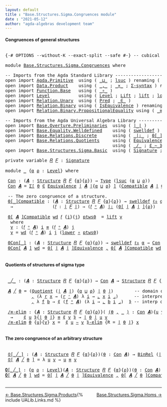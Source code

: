 ```yaml
---
layout: default
title : "Base.Structures.Sigma.Congruences module"
date : "2021-05-12"
author: "agda-algebras development team"
---
```


#### <a id="congruences-of-general-structures">Congruences of general structures</a>

<pre class="Agda">

<a id="238" class="Symbol">{-#</a> <a id="242" class="Keyword">OPTIONS</a> <a id="250" class="Pragma">--without-K</a> <a id="262" class="Pragma">--exact-split</a> <a id="276" class="Pragma">--safe</a> <a id="283" class="Symbol">#-}</a> <a id="287" class="Comment">-- cubical #-}</a>

<a id="303" class="Keyword">module</a> <a id="310" href="Base.Structures.Sigma.Congruences.html" class="Module">Base.Structures.Sigma.Congruences</a> <a id="344" class="Keyword">where</a>

<a id="351" class="Comment">-- Imports from the Agda Standard Library ------------------------------------------------</a>
<a id="442" class="Keyword">open</a> <a id="447" class="Keyword">import</a> <a id="454" href="Agda.Primitive.html" class="Module">Agda.Primitive</a>  <a id="470" class="Keyword">using</a> <a id="476" class="Symbol">(</a> <a id="478" href="Agda.Primitive.html#810" class="Primitive Operator">_⊔_</a> <a id="482" class="Symbol">;</a> <a id="484" href="Agda.Primitive.html#780" class="Primitive">lsuc</a> <a id="489" class="Symbol">)</a> <a id="491" class="Keyword">renaming</a> <a id="500" class="Symbol">(</a> <a id="502" href="Agda.Primitive.html#326" class="Primitive">Set</a> <a id="506" class="Symbol">to</a> <a id="509" class="Primitive">Type</a> <a id="514" class="Symbol">;</a> <a id="516" href="Agda.Primitive.html#764" class="Primitive">lzero</a> <a id="522" class="Symbol">to</a> <a id="525" class="Primitive">ℓ₀</a> <a id="528" class="Symbol">)</a>
<a id="530" class="Keyword">open</a> <a id="535" class="Keyword">import</a> <a id="542" href="Data.Product.html" class="Module">Data.Product</a>    <a id="558" class="Keyword">using</a> <a id="564" class="Symbol">(</a> <a id="566" href="Agda.Builtin.Sigma.html#236" class="InductiveConstructor Operator">_,_</a> <a id="570" class="Symbol">;</a> <a id="572" href="Data.Product.html#1167" class="Function Operator">_×_</a> <a id="576" class="Symbol">;</a> <a id="578" href="Data.Product.html#916" class="Function">Σ-syntax</a> <a id="587" class="Symbol">)</a> <a id="589" class="Keyword">renaming</a> <a id="598" class="Symbol">(</a> <a id="600" href="Agda.Builtin.Sigma.html#252" class="Field">proj₁</a> <a id="606" class="Symbol">to</a> <a id="609" class="Field">fst</a> <a id="613" class="Symbol">)</a>
<a id="615" class="Keyword">open</a> <a id="620" class="Keyword">import</a> <a id="627" href="Function.Base.html" class="Module">Function.Base</a>   <a id="643" class="Keyword">using</a> <a id="649" class="Symbol">(</a> <a id="651" href="Function.Base.html#1031" class="Function Operator">_∘_</a> <a id="655" class="Symbol">)</a>
<a id="657" class="Keyword">open</a> <a id="662" class="Keyword">import</a> <a id="669" href="Level.html" class="Module">Level</a>           <a id="685" class="Keyword">using</a> <a id="691" class="Symbol">(</a> <a id="693" href="Agda.Primitive.html#597" class="Postulate">Level</a> <a id="699" class="Symbol">;</a> <a id="701" href="Level.html#400" class="Record">Lift</a> <a id="706" class="Symbol">;</a> <a id="708" href="Level.html#457" class="InductiveConstructor">lift</a> <a id="713" class="Symbol">;</a> <a id="715" href="Level.html#470" class="Field">lower</a> <a id="721" class="Symbol">)</a>
<a id="723" class="Keyword">open</a> <a id="728" class="Keyword">import</a> <a id="735" href="Relation.Unary.html" class="Module">Relation.Unary</a>  <a id="751" class="Keyword">using</a> <a id="757" class="Symbol">(</a> <a id="759" href="Relation.Unary.html#1101" class="Function">Pred</a> <a id="764" class="Symbol">;</a> <a id="766" href="Relation.Unary.html#1523" class="Function Operator">_∈_</a> <a id="770" class="Symbol">)</a>
<a id="772" class="Keyword">open</a> <a id="777" class="Keyword">import</a> <a id="784" href="Relation.Binary.html" class="Module">Relation.Binary</a> <a id="800" class="Keyword">using</a> <a id="806" class="Symbol">(</a> <a id="808" href="Relation.Binary.Structures.html#1522" class="Record">IsEquivalence</a> <a id="822" class="Symbol">)</a> <a id="824" class="Keyword">renaming</a> <a id="833" class="Symbol">(</a> <a id="835" href="Relation.Binary.Core.html#882" class="Function">Rel</a> <a id="839" class="Symbol">to</a> <a id="842" class="Function">BinRel</a> <a id="849" class="Symbol">)</a>
<a id="851" class="Keyword">open</a> <a id="856" class="Keyword">import</a> <a id="863" href="Relation.Binary.PropositionalEquality.html" class="Module">Relation.Binary.PropositionalEquality</a> <a id="901" class="Keyword">using</a> <a id="907" class="Symbol">(</a> <a id="909" href="Agda.Builtin.Equality.html#151" class="Datatype Operator">_≡_</a> <a id="913" class="Symbol">)</a>

<a id="916" class="Comment">-- Imports from the Agda Universal Algebra Library ---------------------------------------</a>
<a id="1007" class="Keyword">open</a> <a id="1012" class="Keyword">import</a> <a id="1019" href="Base.Overture.Preliminaries.html" class="Module">Base.Overture.Preliminaries</a>  <a id="1048" class="Keyword">using</a> <a id="1054" class="Symbol">(</a> <a id="1056" href="Base.Overture.Preliminaries.html#4397" class="Function Operator">∣_∣</a> <a id="1060" class="Symbol">)</a>
<a id="1062" class="Keyword">open</a> <a id="1067" class="Keyword">import</a> <a id="1074" href="Base.Equality.Welldefined.html" class="Module">Base.Equality.Welldefined</a>    <a id="1103" class="Keyword">using</a> <a id="1109" class="Symbol">(</a> <a id="1111" href="Base.Equality.Welldefined.html#2671" class="Function">swelldef</a> <a id="1120" class="Symbol">)</a>
<a id="1122" class="Keyword">open</a> <a id="1127" class="Keyword">import</a> <a id="1134" href="Base.Relations.Discrete.html" class="Module">Base.Relations.Discrete</a>      <a id="1163" class="Keyword">using</a> <a id="1169" class="Symbol">(</a> <a id="1171" href="Base.Relations.Discrete.html#7026" class="Function Operator">_|:_</a> <a id="1176" class="Symbol">;</a> <a id="1178" href="Base.Relations.Discrete.html#4680" class="Function Operator">0[_]</a> <a id="1183" class="Symbol">)</a>
<a id="1185" class="Keyword">open</a> <a id="1190" class="Keyword">import</a> <a id="1197" href="Base.Relations.Quotients.html" class="Module">Base.Relations.Quotients</a>     <a id="1226" class="Keyword">using</a> <a id="1232" class="Symbol">(</a> <a id="1234" href="Base.Relations.Quotients.html#1836" class="Function">Equivalence</a> <a id="1246" class="Symbol">;</a> <a id="1248" href="Base.Relations.Quotients.html#5406" class="Function Operator">⟪_⟫</a> <a id="1252" class="Symbol">;</a> <a id="1254" href="Base.Relations.Quotients.html#5597" class="Function Operator">⌞_⌟</a> <a id="1258" class="Symbol">;</a> <a id="1260" href="Base.Relations.Quotients.html#7126" class="Function Operator">0[_]Equivalence</a> <a id="1276" class="Symbol">)</a>
                                         <a id="1319" class="Keyword">using</a> <a id="1325" class="Symbol">(</a> <a id="1327" href="Base.Relations.Quotients.html#5178" class="Function Operator">_/_</a> <a id="1331" class="Symbol">;</a> <a id="1333" href="Base.Relations.Quotients.html#7252" class="Function Operator">⟪_∼_⟫-elim</a> <a id="1344" class="Symbol">;</a> <a id="1346" href="Base.Relations.Quotients.html#5053" class="Function">Quotient</a> <a id="1355" class="Symbol">)</a>
<a id="1357" class="Keyword">open</a> <a id="1362" class="Keyword">import</a> <a id="1369" href="Base.Structures.Sigma.Basic.html" class="Module">Base.Structures.Sigma.Basic</a>  <a id="1398" class="Keyword">using</a> <a id="1404" class="Symbol">(</a> <a id="1406" href="Base.Structures.Sigma.Basic.html#1204" class="Function">Signature</a> <a id="1416" class="Symbol">;</a> <a id="1418" href="Base.Structures.Sigma.Basic.html#1365" class="Function">Structure</a> <a id="1428" class="Symbol">;</a> <a id="1430" href="Base.Structures.Sigma.Basic.html#2611" class="Function Operator">_ᵒ_</a> <a id="1434" class="Symbol">;</a> <a id="1436" href="Base.Structures.Sigma.Basic.html#2705" class="Function">Compatible</a> <a id="1447" class="Symbol">;</a> <a id="1449" href="Base.Structures.Sigma.Basic.html#2515" class="Function Operator">_ʳ_</a> <a id="1453" class="Symbol">)</a>

<a id="1456" class="Keyword">private</a> <a id="1464" class="Keyword">variable</a> <a id="1473" href="Base.Structures.Sigma.Congruences.html#1473" class="Generalizable">𝑅</a> <a id="1475" href="Base.Structures.Sigma.Congruences.html#1475" class="Generalizable">𝐹</a> <a id="1477" class="Symbol">:</a> <a id="1479" href="Base.Structures.Sigma.Basic.html#1204" class="Function">Signature</a>

<a id="1490" class="Keyword">module</a> <a id="1497" href="Base.Structures.Sigma.Congruences.html#1497" class="Module">_</a> <a id="1499" class="Symbol">{</a><a id="1500" href="Base.Structures.Sigma.Congruences.html#1500" class="Bound">α</a> <a id="1502" href="Base.Structures.Sigma.Congruences.html#1502" class="Bound">ρ</a> <a id="1504" class="Symbol">:</a> <a id="1506" href="Agda.Primitive.html#597" class="Postulate">Level</a><a id="1511" class="Symbol">}</a> <a id="1513" class="Keyword">where</a>

 <a id="1521" href="Base.Structures.Sigma.Congruences.html#1521" class="Function">Con</a> <a id="1525" class="Symbol">:</a> <a id="1527" class="Symbol">(</a><a id="1528" href="Base.Structures.Sigma.Congruences.html#1528" class="Bound">𝑨</a> <a id="1530" class="Symbol">:</a> <a id="1532" href="Base.Structures.Sigma.Basic.html#1365" class="Function">Structure</a> <a id="1542" href="Base.Structures.Sigma.Congruences.html#1473" class="Generalizable">𝑅</a> <a id="1544" href="Base.Structures.Sigma.Congruences.html#1475" class="Generalizable">𝐹</a> <a id="1546" class="Symbol">{</a><a id="1547" href="Base.Structures.Sigma.Congruences.html#1500" class="Bound">α</a><a id="1548" class="Symbol">}{</a><a id="1550" href="Base.Structures.Sigma.Congruences.html#1502" class="Bound">ρ</a><a id="1551" class="Symbol">})</a> <a id="1554" class="Symbol">→</a> <a id="1556" href="Base.Structures.Sigma.Congruences.html#509" class="Primitive">Type</a> <a id="1561" class="Symbol">(</a><a id="1562" href="Agda.Primitive.html#780" class="Primitive">lsuc</a> <a id="1567" class="Symbol">(</a><a id="1568" href="Base.Structures.Sigma.Congruences.html#1500" class="Bound">α</a> <a id="1570" href="Agda.Primitive.html#810" class="Primitive Operator">⊔</a> <a id="1572" href="Base.Structures.Sigma.Congruences.html#1502" class="Bound">ρ</a><a id="1573" class="Symbol">))</a>
 <a id="1577" href="Base.Structures.Sigma.Congruences.html#1521" class="Function">Con</a> <a id="1581" href="Base.Structures.Sigma.Congruences.html#1581" class="Bound">𝑨</a> <a id="1583" class="Symbol">=</a> <a id="1585" href="Data.Product.html#916" class="Function">Σ[</a> <a id="1588" href="Base.Structures.Sigma.Congruences.html#1588" class="Bound">θ</a> <a id="1590" href="Data.Product.html#916" class="Function">∈</a> <a id="1592" href="Base.Relations.Quotients.html#1836" class="Function">Equivalence</a> <a id="1604" href="Base.Overture.Preliminaries.html#4397" class="Function Operator">∣</a> <a id="1606" href="Base.Structures.Sigma.Congruences.html#1581" class="Bound">𝑨</a> <a id="1608" href="Base.Overture.Preliminaries.html#4397" class="Function Operator">∣</a><a id="1609" class="Symbol">{</a><a id="1610" href="Base.Structures.Sigma.Congruences.html#1500" class="Bound">α</a> <a id="1612" href="Agda.Primitive.html#810" class="Primitive Operator">⊔</a> <a id="1614" href="Base.Structures.Sigma.Congruences.html#1502" class="Bound">ρ</a><a id="1615" class="Symbol">}</a> <a id="1617" href="Data.Product.html#916" class="Function">]</a> <a id="1619" class="Symbol">(</a><a id="1620" href="Base.Structures.Sigma.Basic.html#2705" class="Function">Compatible</a> <a id="1631" href="Base.Structures.Sigma.Congruences.html#1581" class="Bound">𝑨</a> <a id="1633" href="Base.Overture.Preliminaries.html#4397" class="Function Operator">∣</a> <a id="1635" href="Base.Structures.Sigma.Congruences.html#1588" class="Bound">θ</a> <a id="1637" href="Base.Overture.Preliminaries.html#4397" class="Function Operator">∣</a><a id="1638" class="Symbol">)</a>

 <a id="1642" class="Comment">-- The zero congruence of a structure.</a>
 <a id="1682" href="Base.Structures.Sigma.Congruences.html#1682" class="Function Operator">0[_]Compatible</a> <a id="1697" class="Symbol">:</a> <a id="1699" class="Symbol">(</a><a id="1700" href="Base.Structures.Sigma.Congruences.html#1700" class="Bound">𝑨</a> <a id="1702" class="Symbol">:</a> <a id="1704" href="Base.Structures.Sigma.Basic.html#1365" class="Function">Structure</a> <a id="1714" href="Base.Structures.Sigma.Congruences.html#1473" class="Generalizable">𝑅</a> <a id="1716" href="Base.Structures.Sigma.Congruences.html#1475" class="Generalizable">𝐹</a> <a id="1718" class="Symbol">{</a><a id="1719" href="Base.Structures.Sigma.Congruences.html#1500" class="Bound">α</a><a id="1720" class="Symbol">}{</a><a id="1722" href="Base.Structures.Sigma.Congruences.html#1502" class="Bound">ρ</a><a id="1723" class="Symbol">})</a> <a id="1726" class="Symbol">→</a> <a id="1728" href="Base.Equality.Welldefined.html#2671" class="Function">swelldef</a> <a id="1737" href="Base.Structures.Sigma.Congruences.html#525" class="Primitive">ℓ₀</a> <a id="1740" href="Base.Structures.Sigma.Congruences.html#1500" class="Bound">α</a>
  <a id="1744" class="Symbol">→</a>               <a id="1760" class="Symbol">(</a><a id="1761" href="Base.Structures.Sigma.Congruences.html#1761" class="Bound">𝑓</a> <a id="1763" class="Symbol">:</a> <a id="1765" href="Base.Overture.Preliminaries.html#4397" class="Function Operator">∣</a> <a id="1767" href="Base.Structures.Sigma.Congruences.html#1475" class="Generalizable">𝐹</a> <a id="1769" href="Base.Overture.Preliminaries.html#4397" class="Function Operator">∣</a><a id="1770" class="Symbol">)</a> <a id="1772" class="Symbol">→</a> <a id="1774" class="Symbol">(</a><a id="1775" href="Base.Structures.Sigma.Congruences.html#1761" class="Bound">𝑓</a> <a id="1777" href="Base.Structures.Sigma.Basic.html#2611" class="Function Operator">ᵒ</a> <a id="1779" href="Base.Structures.Sigma.Congruences.html#1700" class="Bound">𝑨</a><a id="1780" class="Symbol">)</a> <a id="1782" href="Base.Relations.Discrete.html#7026" class="Function Operator">|:</a> <a id="1785" class="Symbol">(</a><a id="1786" href="Base.Relations.Discrete.html#4680" class="Function Operator">0[</a> <a id="1789" href="Base.Overture.Preliminaries.html#4397" class="Function Operator">∣</a> <a id="1791" href="Base.Structures.Sigma.Congruences.html#1700" class="Bound">𝑨</a> <a id="1793" href="Base.Overture.Preliminaries.html#4397" class="Function Operator">∣</a> <a id="1795" href="Base.Relations.Discrete.html#4680" class="Function Operator">]</a><a id="1796" class="Symbol">{</a><a id="1797" href="Base.Structures.Sigma.Congruences.html#1502" class="Bound">ρ</a><a id="1798" class="Symbol">})</a>

 <a id="1803" href="Base.Structures.Sigma.Congruences.html#1682" class="Function Operator">0[</a> <a id="1806" href="Base.Structures.Sigma.Congruences.html#1806" class="Bound">𝑨</a> <a id="1808" href="Base.Structures.Sigma.Congruences.html#1682" class="Function Operator">]Compatible</a> <a id="1820" href="Base.Structures.Sigma.Congruences.html#1820" class="Bound">wd</a> <a id="1823" href="Base.Structures.Sigma.Congruences.html#1823" class="Bound">𝑓</a> <a id="1825" class="Symbol">{</a><a id="1826" href="Base.Structures.Sigma.Congruences.html#1826" class="Bound">i</a><a id="1827" class="Symbol">}{</a><a id="1829" href="Base.Structures.Sigma.Congruences.html#1829" class="Bound">j</a><a id="1830" class="Symbol">}</a> <a id="1832" href="Base.Structures.Sigma.Congruences.html#1832" class="Bound">ptws0</a>  <a id="1839" class="Symbol">=</a> <a id="1841" href="Level.html#457" class="InductiveConstructor">lift</a> <a id="1846" href="Base.Structures.Sigma.Congruences.html#1858" class="Function">γ</a>
  <a id="1850" class="Keyword">where</a>
  <a id="1858" href="Base.Structures.Sigma.Congruences.html#1858" class="Function">γ</a> <a id="1860" class="Symbol">:</a> <a id="1862" class="Symbol">(</a><a id="1863" href="Base.Structures.Sigma.Congruences.html#1823" class="Bound">𝑓</a> <a id="1865" href="Base.Structures.Sigma.Basic.html#2611" class="Function Operator">ᵒ</a> <a id="1867" href="Base.Structures.Sigma.Congruences.html#1806" class="Bound">𝑨</a><a id="1868" class="Symbol">)</a> <a id="1870" href="Base.Structures.Sigma.Congruences.html#1826" class="Bound">i</a> <a id="1872" href="Agda.Builtin.Equality.html#151" class="Datatype Operator">≡</a> <a id="1874" class="Symbol">(</a><a id="1875" href="Base.Structures.Sigma.Congruences.html#1823" class="Bound">𝑓</a> <a id="1877" href="Base.Structures.Sigma.Basic.html#2611" class="Function Operator">ᵒ</a> <a id="1879" href="Base.Structures.Sigma.Congruences.html#1806" class="Bound">𝑨</a><a id="1880" class="Symbol">)</a> <a id="1882" href="Base.Structures.Sigma.Congruences.html#1829" class="Bound">j</a>
  <a id="1886" href="Base.Structures.Sigma.Congruences.html#1858" class="Function">γ</a> <a id="1888" class="Symbol">=</a> <a id="1890" href="Base.Structures.Sigma.Congruences.html#1820" class="Bound">wd</a> <a id="1893" class="Symbol">(</a><a id="1894" href="Base.Structures.Sigma.Congruences.html#1823" class="Bound">𝑓</a> <a id="1896" href="Base.Structures.Sigma.Basic.html#2611" class="Function Operator">ᵒ</a> <a id="1898" href="Base.Structures.Sigma.Congruences.html#1806" class="Bound">𝑨</a><a id="1899" class="Symbol">)</a> <a id="1901" href="Base.Structures.Sigma.Congruences.html#1826" class="Bound">i</a> <a id="1903" href="Base.Structures.Sigma.Congruences.html#1829" class="Bound">j</a> <a id="1905" class="Symbol">(</a><a id="1906" href="Level.html#470" class="Field">lower</a> <a id="1912" href="Function.Base.html#1031" class="Function Operator">∘</a> <a id="1914" href="Base.Structures.Sigma.Congruences.html#1832" class="Bound">ptws0</a><a id="1919" class="Symbol">)</a>

 <a id="1923" href="Base.Structures.Sigma.Congruences.html#1923" class="Function Operator">0Con[_]</a> <a id="1931" class="Symbol">:</a> <a id="1933" class="Symbol">(</a><a id="1934" href="Base.Structures.Sigma.Congruences.html#1934" class="Bound">𝑨</a> <a id="1936" class="Symbol">:</a> <a id="1938" href="Base.Structures.Sigma.Basic.html#1365" class="Function">Structure</a> <a id="1948" href="Base.Structures.Sigma.Congruences.html#1473" class="Generalizable">𝑅</a> <a id="1950" href="Base.Structures.Sigma.Congruences.html#1475" class="Generalizable">𝐹</a> <a id="1952" class="Symbol">{</a><a id="1953" href="Base.Structures.Sigma.Congruences.html#1500" class="Bound">α</a><a id="1954" class="Symbol">}{</a><a id="1956" href="Base.Structures.Sigma.Congruences.html#1502" class="Bound">ρ</a><a id="1957" class="Symbol">})</a> <a id="1960" class="Symbol">→</a> <a id="1962" href="Base.Equality.Welldefined.html#2671" class="Function">swelldef</a> <a id="1971" href="Base.Structures.Sigma.Congruences.html#525" class="Primitive">ℓ₀</a> <a id="1974" href="Base.Structures.Sigma.Congruences.html#1500" class="Bound">α</a> <a id="1976" class="Symbol">→</a> <a id="1978" href="Base.Structures.Sigma.Congruences.html#1521" class="Function">Con</a> <a id="1982" href="Base.Structures.Sigma.Congruences.html#1934" class="Bound">𝑨</a>
 <a id="1985" href="Base.Structures.Sigma.Congruences.html#1923" class="Function Operator">0Con[</a> <a id="1991" href="Base.Structures.Sigma.Congruences.html#1991" class="Bound">𝑨</a> <a id="1993" href="Base.Structures.Sigma.Congruences.html#1923" class="Function Operator">]</a> <a id="1995" href="Base.Structures.Sigma.Congruences.html#1995" class="Bound">wd</a> <a id="1998" class="Symbol">=</a> <a id="2000" href="Base.Relations.Quotients.html#7126" class="Function Operator">0[</a> <a id="2003" href="Base.Overture.Preliminaries.html#4397" class="Function Operator">∣</a> <a id="2005" href="Base.Structures.Sigma.Congruences.html#1991" class="Bound">𝑨</a> <a id="2007" href="Base.Overture.Preliminaries.html#4397" class="Function Operator">∣</a> <a id="2009" href="Base.Relations.Quotients.html#7126" class="Function Operator">]Equivalence</a> <a id="2022" href="Agda.Builtin.Sigma.html#236" class="InductiveConstructor Operator">,</a> <a id="2024" href="Base.Structures.Sigma.Congruences.html#1682" class="Function Operator">0[</a> <a id="2027" href="Base.Structures.Sigma.Congruences.html#1991" class="Bound">𝑨</a> <a id="2029" href="Base.Structures.Sigma.Congruences.html#1682" class="Function Operator">]Compatible</a> <a id="2041" href="Base.Structures.Sigma.Congruences.html#1995" class="Bound">wd</a>

</pre>


#### <a id="quotient-structures">Quotients of structures of sigma type</a>

<pre class="Agda">

 <a id="2149" href="Base.Structures.Sigma.Congruences.html#2149" class="Function Operator">_╱_</a> <a id="2153" class="Symbol">:</a> <a id="2155" class="Symbol">(</a><a id="2156" href="Base.Structures.Sigma.Congruences.html#2156" class="Bound">𝑨</a> <a id="2158" class="Symbol">:</a> <a id="2160" href="Base.Structures.Sigma.Basic.html#1365" class="Function">Structure</a> <a id="2170" href="Base.Structures.Sigma.Congruences.html#1473" class="Generalizable">𝑅</a> <a id="2172" href="Base.Structures.Sigma.Congruences.html#1475" class="Generalizable">𝐹</a> <a id="2174" class="Symbol">{</a><a id="2175" href="Base.Structures.Sigma.Congruences.html#1500" class="Bound">α</a><a id="2176" class="Symbol">}{</a><a id="2178" href="Base.Structures.Sigma.Congruences.html#1502" class="Bound">ρ</a><a id="2179" class="Symbol">})</a> <a id="2182" class="Symbol">→</a> <a id="2184" href="Base.Structures.Sigma.Congruences.html#1521" class="Function">Con</a> <a id="2188" href="Base.Structures.Sigma.Congruences.html#2156" class="Bound">𝑨</a> <a id="2190" class="Symbol">→</a> <a id="2192" href="Base.Structures.Sigma.Basic.html#1365" class="Function">Structure</a> <a id="2202" href="Base.Structures.Sigma.Congruences.html#1473" class="Generalizable">𝑅</a> <a id="2204" href="Base.Structures.Sigma.Congruences.html#1475" class="Generalizable">𝐹</a> <a id="2206" class="Symbol">{</a><a id="2207" href="Agda.Primitive.html#780" class="Primitive">lsuc</a> <a id="2212" class="Symbol">(</a><a id="2213" href="Base.Structures.Sigma.Congruences.html#1500" class="Bound">α</a> <a id="2215" href="Agda.Primitive.html#810" class="Primitive Operator">⊔</a> <a id="2217" href="Base.Structures.Sigma.Congruences.html#1502" class="Bound">ρ</a><a id="2218" class="Symbol">)}{</a><a id="2221" href="Base.Structures.Sigma.Congruences.html#1502" class="Bound">ρ</a><a id="2222" class="Symbol">}</a>

 <a id="2226" href="Base.Structures.Sigma.Congruences.html#2226" class="Bound">𝑨</a> <a id="2228" href="Base.Structures.Sigma.Congruences.html#2149" class="Function Operator">╱</a> <a id="2230" href="Base.Structures.Sigma.Congruences.html#2230" class="Bound">θ</a> <a id="2232" class="Symbol">=</a> <a id="2234" class="Symbol">(</a><a id="2235" href="Base.Relations.Quotients.html#5053" class="Function">Quotient</a> <a id="2244" class="Symbol">(</a><a id="2245" href="Base.Overture.Preliminaries.html#4397" class="Function Operator">∣</a> <a id="2247" href="Base.Structures.Sigma.Congruences.html#2226" class="Bound">𝑨</a> <a id="2249" href="Base.Overture.Preliminaries.html#4397" class="Function Operator">∣</a><a id="2250" class="Symbol">)</a> <a id="2252" class="Symbol">{</a><a id="2253" href="Base.Structures.Sigma.Congruences.html#1500" class="Bound">α</a> <a id="2255" href="Agda.Primitive.html#810" class="Primitive Operator">⊔</a> <a id="2257" href="Base.Structures.Sigma.Congruences.html#1502" class="Bound">ρ</a><a id="2258" class="Symbol">}</a> <a id="2260" href="Base.Overture.Preliminaries.html#4397" class="Function Operator">∣</a> <a id="2262" href="Base.Structures.Sigma.Congruences.html#2230" class="Bound">θ</a> <a id="2264" href="Base.Overture.Preliminaries.html#4397" class="Function Operator">∣</a><a id="2265" class="Symbol">)</a>        <a id="2274" class="Comment">-- domain of quotient structure</a>
          <a id="2316" href="Agda.Builtin.Sigma.html#236" class="InductiveConstructor Operator">,</a> <a id="2318" class="Symbol">(λ</a> <a id="2321" href="Base.Structures.Sigma.Congruences.html#2321" class="Bound">r</a> <a id="2323" href="Base.Structures.Sigma.Congruences.html#2323" class="Bound">x</a> <a id="2325" class="Symbol">→</a> <a id="2327" class="Symbol">(</a><a id="2328" href="Base.Structures.Sigma.Congruences.html#2321" class="Bound">r</a> <a id="2330" href="Base.Structures.Sigma.Basic.html#2515" class="Function Operator">ʳ</a> <a id="2332" href="Base.Structures.Sigma.Congruences.html#2226" class="Bound">𝑨</a><a id="2333" class="Symbol">)</a> <a id="2335" class="Symbol">λ</a> <a id="2337" href="Base.Structures.Sigma.Congruences.html#2337" class="Bound">i</a> <a id="2339" class="Symbol">→</a> <a id="2341" href="Base.Relations.Quotients.html#5597" class="Function Operator">⌞</a> <a id="2343" href="Base.Structures.Sigma.Congruences.html#2323" class="Bound">x</a> <a id="2345" href="Base.Structures.Sigma.Congruences.html#2337" class="Bound">i</a> <a id="2347" href="Base.Relations.Quotients.html#5597" class="Function Operator">⌟</a><a id="2348" class="Symbol">)</a>      <a id="2355" class="Comment">-- interpretation of relations</a>
          <a id="2396" href="Agda.Builtin.Sigma.html#236" class="InductiveConstructor Operator">,</a> <a id="2398" class="Symbol">λ</a> <a id="2400" href="Base.Structures.Sigma.Congruences.html#2400" class="Bound">f</a> <a id="2402" href="Base.Structures.Sigma.Congruences.html#2402" class="Bound">b</a> <a id="2404" class="Symbol">→</a> <a id="2406" href="Base.Relations.Quotients.html#5406" class="Function Operator">⟪</a> <a id="2408" class="Symbol">(</a><a id="2409" href="Base.Structures.Sigma.Congruences.html#2400" class="Bound">f</a> <a id="2411" href="Base.Structures.Sigma.Basic.html#2611" class="Function Operator">ᵒ</a> <a id="2413" href="Base.Structures.Sigma.Congruences.html#2226" class="Bound">𝑨</a><a id="2414" class="Symbol">)</a> <a id="2416" class="Symbol">(λ</a> <a id="2419" href="Base.Structures.Sigma.Congruences.html#2419" class="Bound">i</a> <a id="2421" class="Symbol">→</a> <a id="2423" href="Base.Relations.Quotients.html#5597" class="Function Operator">⌞</a> <a id="2425" href="Base.Structures.Sigma.Congruences.html#2402" class="Bound">b</a> <a id="2427" href="Base.Structures.Sigma.Congruences.html#2419" class="Bound">i</a> <a id="2429" href="Base.Relations.Quotients.html#5597" class="Function Operator">⌟</a><a id="2430" class="Symbol">)</a>  <a id="2433" href="Base.Relations.Quotients.html#5406" class="Function Operator">⟫</a> <a id="2435" class="Comment">-- interp of operations</a>

 <a id="2461" href="Base.Structures.Sigma.Congruences.html#2461" class="Function">/≡-elim</a> <a id="2469" class="Symbol">:</a> <a id="2471" class="Symbol">{</a><a id="2472" href="Base.Structures.Sigma.Congruences.html#2472" class="Bound">𝑨</a> <a id="2474" class="Symbol">:</a> <a id="2476" href="Base.Structures.Sigma.Basic.html#1365" class="Function">Structure</a> <a id="2486" href="Base.Structures.Sigma.Congruences.html#1473" class="Generalizable">𝑅</a> <a id="2488" href="Base.Structures.Sigma.Congruences.html#1475" class="Generalizable">𝐹</a> <a id="2490" class="Symbol">{</a><a id="2491" href="Base.Structures.Sigma.Congruences.html#1500" class="Bound">α</a><a id="2492" class="Symbol">}{</a><a id="2494" href="Base.Structures.Sigma.Congruences.html#1502" class="Bound">ρ</a><a id="2495" class="Symbol">}}(</a> <a id="2499" href="Base.Structures.Sigma.Congruences.html#2499" class="Symbol">(</a><a id="2500" href="Base.Structures.Sigma.Congruences.html#2500" class="Bound">θ</a> <a id="2502" href="Agda.Builtin.Sigma.html#236" class="InductiveConstructor Operator">,</a> <a id="2504" href="Base.Structures.Sigma.Congruences.html#2499" class="Symbol">_</a> <a id="2506" href="Base.Structures.Sigma.Congruences.html#2499" class="Symbol">)</a> <a id="2508" class="Symbol">:</a> <a id="2510" href="Base.Structures.Sigma.Congruences.html#1521" class="Function">Con</a> <a id="2514" href="Base.Structures.Sigma.Congruences.html#2472" class="Bound">𝑨</a><a id="2515" class="Symbol">){</a><a id="2517" href="Base.Structures.Sigma.Congruences.html#2517" class="Bound">u</a> <a id="2519" href="Base.Structures.Sigma.Congruences.html#2519" class="Bound">v</a> <a id="2521" class="Symbol">:</a> <a id="2523" href="Base.Overture.Preliminaries.html#4397" class="Function Operator">∣</a> <a id="2525" href="Base.Structures.Sigma.Congruences.html#2472" class="Bound">𝑨</a> <a id="2527" href="Base.Overture.Preliminaries.html#4397" class="Function Operator">∣</a><a id="2528" class="Symbol">}</a>
  <a id="2532" class="Symbol">→</a>    <a id="2537" href="Base.Relations.Quotients.html#5406" class="Function Operator">⟪</a> <a id="2539" href="Base.Structures.Sigma.Congruences.html#2517" class="Bound">u</a> <a id="2541" href="Base.Relations.Quotients.html#5406" class="Function Operator">⟫</a><a id="2542" class="Symbol">{</a><a id="2543" href="Base.Overture.Preliminaries.html#4397" class="Function Operator">∣</a> <a id="2545" href="Base.Structures.Sigma.Congruences.html#2500" class="Bound">θ</a> <a id="2547" href="Base.Overture.Preliminaries.html#4397" class="Function Operator">∣</a><a id="2548" class="Symbol">}</a> <a id="2550" href="Agda.Builtin.Equality.html#151" class="Datatype Operator">≡</a> <a id="2552" href="Base.Relations.Quotients.html#5406" class="Function Operator">⟪</a> <a id="2554" href="Base.Structures.Sigma.Congruences.html#2519" class="Bound">v</a> <a id="2556" href="Base.Relations.Quotients.html#5406" class="Function Operator">⟫</a> <a id="2558" class="Symbol">→</a> <a id="2560" href="Base.Overture.Preliminaries.html#4397" class="Function Operator">∣</a> <a id="2562" href="Base.Structures.Sigma.Congruences.html#2500" class="Bound">θ</a> <a id="2564" href="Base.Overture.Preliminaries.html#4397" class="Function Operator">∣</a> <a id="2566" href="Base.Structures.Sigma.Congruences.html#2517" class="Bound">u</a> <a id="2568" href="Base.Structures.Sigma.Congruences.html#2519" class="Bound">v</a>
 <a id="2571" href="Base.Structures.Sigma.Congruences.html#2461" class="Function">/≡-elim</a> <a id="2579" href="Base.Structures.Sigma.Congruences.html#2579" class="Bound">θ</a> <a id="2581" class="Symbol">{</a><a id="2582" href="Base.Structures.Sigma.Congruences.html#2582" class="Bound">u</a><a id="2583" class="Symbol">}{</a><a id="2585" href="Base.Structures.Sigma.Congruences.html#2585" class="Bound">v</a><a id="2586" class="Symbol">}</a> <a id="2588" href="Base.Structures.Sigma.Congruences.html#2588" class="Bound">x</a> <a id="2590" class="Symbol">=</a>  <a id="2593" href="Base.Relations.Quotients.html#7252" class="Function Operator">⟪</a> <a id="2595" href="Base.Structures.Sigma.Congruences.html#2582" class="Bound">u</a> <a id="2597" href="Base.Relations.Quotients.html#7252" class="Function Operator">∼</a> <a id="2599" href="Base.Structures.Sigma.Congruences.html#2585" class="Bound">v</a> <a id="2601" href="Base.Relations.Quotients.html#7252" class="Function Operator">⟫-elim</a> <a id="2608" class="Symbol">{</a><a id="2609" class="Argument">R</a> <a id="2611" class="Symbol">=</a> <a id="2613" href="Base.Overture.Preliminaries.html#4397" class="Function Operator">∣</a> <a id="2615" href="Base.Structures.Sigma.Congruences.html#2579" class="Bound">θ</a> <a id="2617" href="Base.Overture.Preliminaries.html#4397" class="Function Operator">∣</a><a id="2618" class="Symbol">}</a> <a id="2620" href="Base.Structures.Sigma.Congruences.html#2588" class="Bound">x</a>

</pre>

#### <a id="the-zero-congruence-of-an-arbitrary-structure">The zero congruence of an arbitrary structure</a>

<pre class="Agda">

 <a id="2760" href="Base.Structures.Sigma.Congruences.html#2760" class="Function Operator">𝟘[_╱_]</a> <a id="2767" class="Symbol">:</a> <a id="2769" class="Symbol">(</a><a id="2770" href="Base.Structures.Sigma.Congruences.html#2770" class="Bound">𝑨</a> <a id="2772" class="Symbol">:</a> <a id="2774" href="Base.Structures.Sigma.Basic.html#1365" class="Function">Structure</a> <a id="2784" href="Base.Structures.Sigma.Congruences.html#1473" class="Generalizable">𝑅</a> <a id="2786" href="Base.Structures.Sigma.Congruences.html#1475" class="Generalizable">𝐹</a> <a id="2788" class="Symbol">{</a><a id="2789" href="Base.Structures.Sigma.Congruences.html#1500" class="Bound">α</a><a id="2790" class="Symbol">}{</a><a id="2792" href="Base.Structures.Sigma.Congruences.html#1502" class="Bound">ρ</a><a id="2793" class="Symbol">})(</a><a id="2796" href="Base.Structures.Sigma.Congruences.html#2796" class="Bound">θ</a> <a id="2798" class="Symbol">:</a> <a id="2800" href="Base.Structures.Sigma.Congruences.html#1521" class="Function">Con</a> <a id="2804" href="Base.Structures.Sigma.Congruences.html#2770" class="Bound">𝑨</a><a id="2805" class="Symbol">)</a> <a id="2807" class="Symbol">→</a> <a id="2809" href="Base.Structures.Sigma.Congruences.html#842" class="Function">BinRel</a> <a id="2816" class="Symbol">(</a><a id="2817" href="Base.Overture.Preliminaries.html#4397" class="Function Operator">∣</a> <a id="2819" href="Base.Structures.Sigma.Congruences.html#2770" class="Bound">𝑨</a> <a id="2821" href="Base.Overture.Preliminaries.html#4397" class="Function Operator">∣</a> <a id="2823" href="Base.Relations.Quotients.html#5178" class="Function Operator">/</a> <a id="2825" class="Symbol">(</a><a id="2826" href="Base.Structures.Sigma.Congruences.html#609" class="Field">fst</a> <a id="2830" href="Base.Overture.Preliminaries.html#4397" class="Function Operator">∣</a> <a id="2832" href="Base.Structures.Sigma.Congruences.html#2796" class="Bound">θ</a> <a id="2834" href="Base.Overture.Preliminaries.html#4397" class="Function Operator">∣</a><a id="2835" class="Symbol">))</a> <a id="2838" class="Symbol">(</a><a id="2839" href="Agda.Primitive.html#780" class="Primitive">lsuc</a> <a id="2844" class="Symbol">(</a><a id="2845" href="Base.Structures.Sigma.Congruences.html#1500" class="Bound">α</a> <a id="2847" href="Agda.Primitive.html#810" class="Primitive Operator">⊔</a> <a id="2849" href="Base.Structures.Sigma.Congruences.html#1502" class="Bound">ρ</a><a id="2850" class="Symbol">))</a>
 <a id="2854" href="Base.Structures.Sigma.Congruences.html#2760" class="Function Operator">𝟘[</a> <a id="2857" href="Base.Structures.Sigma.Congruences.html#2857" class="Bound">𝑨</a> <a id="2859" href="Base.Structures.Sigma.Congruences.html#2760" class="Function Operator">╱</a> <a id="2861" href="Base.Structures.Sigma.Congruences.html#2861" class="Bound">θ</a> <a id="2863" href="Base.Structures.Sigma.Congruences.html#2760" class="Function Operator">]</a> <a id="2865" class="Symbol">=</a> <a id="2867" class="Symbol">λ</a> <a id="2869" href="Base.Structures.Sigma.Congruences.html#2869" class="Bound">u</a> <a id="2871" href="Base.Structures.Sigma.Congruences.html#2871" class="Bound">v</a> <a id="2873" class="Symbol">→</a> <a id="2875" href="Base.Structures.Sigma.Congruences.html#2869" class="Bound">u</a> <a id="2877" href="Agda.Builtin.Equality.html#151" class="Datatype Operator">≡</a> <a id="2879" href="Base.Structures.Sigma.Congruences.html#2871" class="Bound">v</a>

<a id="𝟎[_╱_]"></a><a id="2882" href="Base.Structures.Sigma.Congruences.html#2882" class="Function Operator">𝟎[_╱_]</a> <a id="2889" class="Symbol">:</a> <a id="2891" class="Symbol">{</a><a id="2892" href="Base.Structures.Sigma.Congruences.html#2892" class="Bound">α</a> <a id="2894" href="Base.Structures.Sigma.Congruences.html#2894" class="Bound">ρ</a> <a id="2896" class="Symbol">:</a> <a id="2898" href="Agda.Primitive.html#597" class="Postulate">Level</a><a id="2903" class="Symbol">}(</a><a id="2905" href="Base.Structures.Sigma.Congruences.html#2905" class="Bound">𝑨</a> <a id="2907" class="Symbol">:</a> <a id="2909" href="Base.Structures.Sigma.Basic.html#1365" class="Function">Structure</a> <a id="2919" href="Base.Structures.Sigma.Congruences.html#1473" class="Generalizable">𝑅</a> <a id="2921" href="Base.Structures.Sigma.Congruences.html#1475" class="Generalizable">𝐹</a> <a id="2923" class="Symbol">{</a><a id="2924" href="Base.Structures.Sigma.Congruences.html#2892" class="Bound">α</a><a id="2925" class="Symbol">}{</a><a id="2927" href="Base.Structures.Sigma.Congruences.html#2894" class="Bound">ρ</a><a id="2928" class="Symbol">})(</a><a id="2931" href="Base.Structures.Sigma.Congruences.html#2931" class="Bound">θ</a> <a id="2933" class="Symbol">:</a> <a id="2935" href="Base.Structures.Sigma.Congruences.html#1521" class="Function">Con</a> <a id="2939" href="Base.Structures.Sigma.Congruences.html#2905" class="Bound">𝑨</a><a id="2940" class="Symbol">)</a> <a id="2942" class="Symbol">→</a> <a id="2944" href="Base.Equality.Welldefined.html#2671" class="Function">swelldef</a> <a id="2953" href="Base.Structures.Sigma.Congruences.html#525" class="Primitive">ℓ₀</a> <a id="2956" class="Symbol">(</a><a id="2957" href="Agda.Primitive.html#780" class="Primitive">lsuc</a> <a id="2962" class="Symbol">(</a><a id="2963" href="Base.Structures.Sigma.Congruences.html#2892" class="Bound">α</a> <a id="2965" href="Agda.Primitive.html#810" class="Primitive Operator">⊔</a> <a id="2967" href="Base.Structures.Sigma.Congruences.html#2894" class="Bound">ρ</a><a id="2968" class="Symbol">))</a> <a id="2971" class="Symbol">→</a> <a id="2973" href="Base.Structures.Sigma.Congruences.html#1521" class="Function">Con</a> <a id="2977" class="Symbol">(</a><a id="2978" href="Base.Structures.Sigma.Congruences.html#2905" class="Bound">𝑨</a> <a id="2980" href="Base.Structures.Sigma.Congruences.html#2149" class="Function Operator">╱</a> <a id="2982" href="Base.Structures.Sigma.Congruences.html#2931" class="Bound">θ</a><a id="2983" class="Symbol">)</a>
<a id="2985" href="Base.Structures.Sigma.Congruences.html#2882" class="Function Operator">𝟎[</a> <a id="2988" href="Base.Structures.Sigma.Congruences.html#2988" class="Bound">𝑨</a> <a id="2990" href="Base.Structures.Sigma.Congruences.html#2882" class="Function Operator">╱</a> <a id="2992" href="Base.Structures.Sigma.Congruences.html#2992" class="Bound">θ</a> <a id="2994" href="Base.Structures.Sigma.Congruences.html#2882" class="Function Operator">]</a> <a id="2996" href="Base.Structures.Sigma.Congruences.html#2996" class="Bound">wd</a> <a id="2999" class="Symbol">=</a> <a id="3001" href="Base.Relations.Quotients.html#7126" class="Function Operator">0[</a> <a id="3004" href="Base.Overture.Preliminaries.html#4397" class="Function Operator">∣</a> <a id="3006" href="Base.Structures.Sigma.Congruences.html#2988" class="Bound">𝑨</a> <a id="3008" href="Base.Structures.Sigma.Congruences.html#2149" class="Function Operator">╱</a> <a id="3010" href="Base.Structures.Sigma.Congruences.html#2992" class="Bound">θ</a> <a id="3012" href="Base.Overture.Preliminaries.html#4397" class="Function Operator">∣</a> <a id="3014" href="Base.Relations.Quotients.html#7126" class="Function Operator">]Equivalence</a> <a id="3027" href="Agda.Builtin.Sigma.html#236" class="InductiveConstructor Operator">,</a> <a id="3029" href="Base.Structures.Sigma.Congruences.html#1682" class="Function Operator">0[</a> <a id="3032" href="Base.Structures.Sigma.Congruences.html#2988" class="Bound">𝑨</a> <a id="3034" href="Base.Structures.Sigma.Congruences.html#2149" class="Function Operator">╱</a> <a id="3036" href="Base.Structures.Sigma.Congruences.html#2992" class="Bound">θ</a> <a id="3038" href="Base.Structures.Sigma.Congruences.html#1682" class="Function Operator">]Compatible</a> <a id="3050" href="Base.Structures.Sigma.Congruences.html#2996" class="Bound">wd</a>

</pre>

--------------------------------

<span style="float:left;">[← Base.Structures.Sigma.Products](Base.Structures.Sigma.Products.html)</span>
<span style="float:right;">[Base.Structures.Sigma.Homs →](Base.Structures.Sigma.Homs.html)</span>

{% include UALib.Links.md %}
